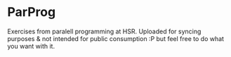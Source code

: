 ParProg
=======

Exercises from paralell programming at HSR. Uploaded for syncing purposes & not intended for public consumption :P but feel free to do what you want with it.
